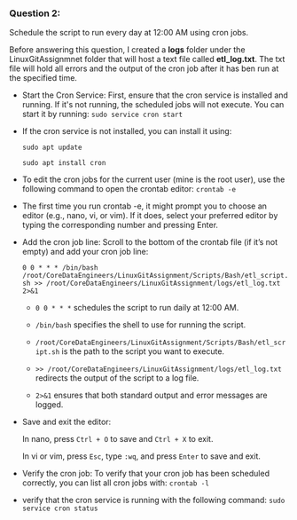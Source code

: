 ### Question 2:
Schedule the script to run every day at 12:00 AM  using cron jobs.

Before answering this question, I created a **logs** folder under the LinuxGitAssignmnet folder that will host a text file called **etl_log.txt**. The txt file will hold all errors and the output of the cron job after it has ben run at the specified time.

  * Start the Cron Service: First, ensure that the cron service is installed and running. If it's not running, the scheduled jobs will not execute. You can start it by running: `sudo service cron start`

  * If the cron service is not installed, you can install it using:

    `sudo apt update`
    
    `sudo apt install cron`

  * To edit the cron jobs for the current user (mine is the root user), use the following command to open the crontab editor: `crontab -e`

  * The first time you run crontab -e, it might prompt you to choose an editor (e.g., nano, vi, or vim). If it does, select your preferred editor by typing the corresponding number and pressing Enter.

  * Add the cron job line: Scroll to the bottom of the crontab file (if it’s not empty) and add your cron job line:

    `0 0 * * * /bin/bash /root/CoreDataEngineers/LinuxGitAssignment/Scripts/Bash/etl_script.sh >> /root/CoreDataEngineers/LinuxGitAssignment/logs/etl_log.txt 2>&1`

     * `0 0 * * *` schedules the script to run daily at 12:00 AM.

    * `/bin/bash` specifies the shell to use for running the script.

    * `/root/CoreDataEngineers/LinuxGitAssignment/Scripts/Bash/etl_script.sh` is the path to the script you want to execute.

    * `>> /root/CoreDataEngineers/LinuxGitAssignment/logs/etl_log.txt` redirects the output of the script to a log file.

    * `2>&1` ensures that both standard output and error messages are logged.

* Save and exit the editor:

    In nano, press `Ctrl + O` to save and `Ctrl + X` to exit.

    In vi or vim, press `Esc`, type `:wq`, and press `Enter` to save and exit.

* Verify the cron job: To verify that your cron job has been scheduled correctly, you can list all cron jobs with: `crontab -l`

* verify that the cron service is running with the following command: `sudo service cron status`